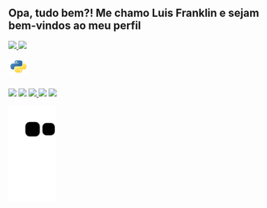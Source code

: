 ## Opa, tudo bem?! Me chamo Luis Franklin e sejam bem-vindos ao meu perfil
 <div>
  <a href="https://github.com/luisfranklinn">
  <img height="180em" src="https://github-readme-stats.vercel.app/api?username=luisfranklinn&show_icons=false&theme=dark&include_all_commits=true&count_private=true"/>
  <img height="180em" src="https://github-readme-stats.vercel.app/api/top-langs/?username=luisfranklinn&layout=compact&langs_count=7&theme=dark"/>
</div>
<div style="display: inline_block"><br>
  
  <img align="center" alt="Luis-Python" height="30" width="40" src="https://raw.githubusercontent.com/devicons/devicon/master/icons/python/python-original.svg">
</div>
  
  ##
 
<div> 
  <a href="https://www.youtube.com/channel/UCz0roq_fsPCjjwA4NU98AGw" target="_blank"><img src="https://img.shields.io/badge/YouTube-FF0000?style=for-the-badge&logo=youtube&logoColor=white" target="_blank"></a>
  <a href="https://www.instagram.com/luisfranklinn/" target="_blank"><img src="https://img.shields.io/badge/-Instagram-%23E4405F?style=for-the-badge&logo=instagram&logoColor=white" target="_blank"></a>
 	<a href="https://twitter.com/luisfranklinn"/"target_blank"><img src="https://img.shields.io/badge/Twitter-1DA1F2?style=for-the-badge&logo=twitter&logoColor=white">
  <a href="https://www.twitch.tv/owmistaken" target="_blank"><img src="https://img.shields.io/badge/Twitch-9146FF?style=for-the-badge&logo=twitch&logoColor=white" target="_blank"></a>
  <a href="https://www.linkedin.com/in/luis-antonio-viana-franklin-2555b0203/" target="_blank"><img src="https://img.shields.io/badge/-LinkedIn-%230077B5?style=for-the-badge&logo=linkedin&logoColor=white" target="_blank"></a> 
 
  ![Snake animation](https://github.com/rafaballerini/rafaballerini/blob/output/github-contribution-grid-snake.svg)
 
</div>
